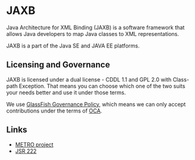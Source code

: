 # JAXB

Java Architecture for XML Binding (JAXB) is a software framework that allows Java developers to map Java classes to XML representations. 

JAXB is a part of the Java SE and JAVA EE platforms.

## Licensing and Governance

JAXB is licensed under a dual license - CDDL 1.1 and GPL 2.0 with Class-path Exception. 
That means you can choose which one of the two suits your needs better and use it under those terms.

We use [GlassFish Governance Policy](https://javaee.github.io/metro-jax-ws/CONTRIBUTING), 
which means we can only accept contributions under the 
terms of [OCA](http://oracle.com/technetwork/goto/oca).

## Links

- [METRO project](https://javaee.github.io/metro)
- [JSR 222](https://jcp.org/en/jsr/detail?id=222)